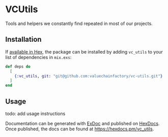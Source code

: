 # VCUtils

Tools and helpers we constantly find repeated in most of our projects.

## Installation

If [available in Hex](https://hex.pm/docs/publish), the package can be installed
by adding `vc_utils` to your list of dependencies in `mix.exs`:

```elixir
def deps do
  [
    {:vc_utils, git: "git@github.com:valuechainfactory/vc-utils.git"}
  ]
end
```

## Usage

todo: add usage instructions

Documentation can be generated with [ExDoc](https://github.com/elixir-lang/ex_doc)
and published on [HexDocs](https://hexdocs.pm). Once published, the docs can
be found at <https://hexdocs.pm/vc_utils>.
